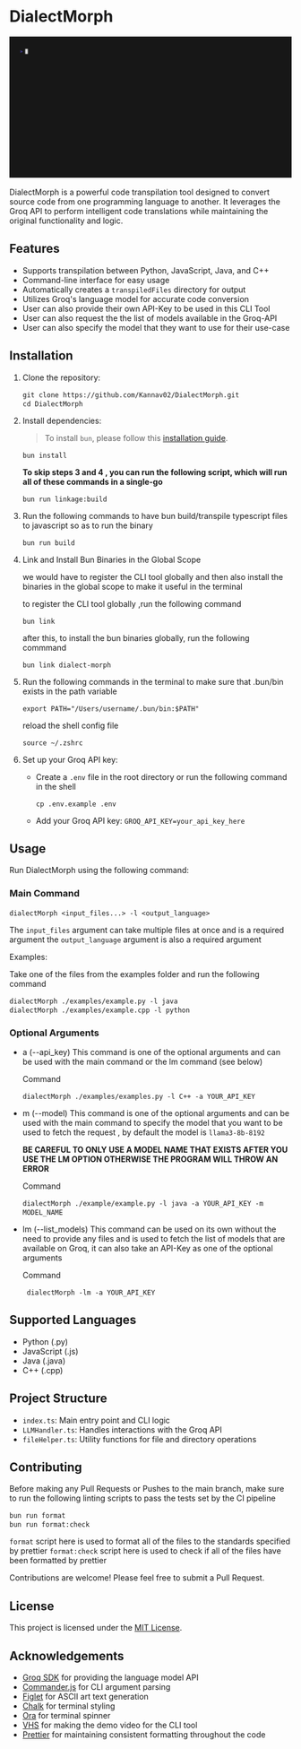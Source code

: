 # DialectMorph

![Demo Gif](./demo.gif)

DialectMorph is a powerful code transpilation tool designed to convert source code from one programming language to another. It leverages the Groq API to perform intelligent code translations while maintaining the original functionality and logic.

## Features

- Supports transpilation between Python, JavaScript, Java, and C++
- Command-line interface for easy usage
- Automatically creates a `transpiledFiles` directory for output
- Utilizes Groq's language model for accurate code conversion
- User can also provide their own API-Key to be used in this CLI Tool
- User can also request the the list of models available in the Groq-API
- User can also specify the model that they want to use for their use-case

## Installation

1. Clone the repository:

   ```
   git clone https://github.com/Kannav02/DialectMorph.git
   cd DialectMorph
   ```

2. Install dependencies:

   > To install `bun`, please follow this [installation guide](https://bun.sh/docs/installation).

   ```
   bun install
   ```

   **To skip steps 3 and 4 , you can run the following script, which will run all of these commands in a single-go**

   ```
   bun run linkage:build

   ```

3. Run the following commands to have bun build/transpile typescript files to javascript so as to run the binary

   ```
   bun run build
   ```

4. Link and Install Bun Binaries in the Global Scope

   we would have to register the CLI tool globally and then also install the binaries in the global scope to make it useful in the terminal

   to register the CLI tool globally ,run the following command

   ```
   bun link
   ```

   after this,
   to install the bun binaries globally, run the following commmand

   ```
   bun link dialect-morph
   ```

5. Run the following commands in the terminal to make sure that .bun/bin exists in the path variable

   ```
   export PATH="/Users/username/.bun/bin:$PATH"
   ```

   reload the shell config file

   ```
   source ~/.zshrc
   ```

6. Set up your Groq API key:

   - Create a `.env` file in the root directory or run the following command in the shell

     ```
     cp .env.example .env

     ```

   - Add your Groq API key: `GROQ_API_KEY=your_api_key_here`

## Usage

Run DialectMorph using the following command:

### Main Command

```
dialectMorph <input_files...> -l <output_language>
```

The `input_files` argument can take multiple files at once and is a required argument
the `output_language` argument is also a required argument

Examples:

Take one of the files from the examples folder and run the following command

```
dialectMorph ./examples/example.py -l java
dialectMorph ./examples/example.cpp -l python
```

### Optional Arguments

- a (--api_key)
  This command is one of the optional arguments and can be used with the main command or the lm command (see below)

  Command

  ```
  dialectMorph ./examples/examples.py -l C++ -a YOUR_API_KEY

  ```

- m (--model)
  This command is one of the optional arguments and can be used with the main command to specify the model that you want to be used to fetch the request , by default the model is `llama3-8b-8192`

  **BE CAREFUL TO ONLY USE A MODEL NAME THAT EXISTS AFTER YOU USE THE LM OPTION OTHERWISE THE PROGRAM WILL THROW AN ERROR**

  Command

  ```
  dialectMorph ./example/example.py -l java -a YOUR_API_KEY -m MODEL_NAME

  ```

- lm (--list_models)
  This command can be used on its own without the need to provide any files and is used to fetch the list of models that are available on Groq, it can also take an API-Key as one of the optional arguments

  Command

  ```
   dialectMorph -lm -a YOUR_API_KEY

  ```

## Supported Languages

- Python (.py)
- JavaScript (.js)
- Java (.java)
- C++ (.cpp)

## Project Structure

- `index.ts`: Main entry point and CLI logic
- `LLMHandler.ts`: Handles interactions with the Groq API
- `fileHelper.ts`: Utility functions for file and directory operations

## Contributing

Before making any Pull Requests or Pushes to the main branch, make sure to run the following linting scripts to pass the tests set by the CI pipeline

```
bun run format
bun run format:check
```

`format` script here is used to format all of the files to the standards specified by prettier
`format:check` script here is used to check if all of the files have been formatted by prettier

Contributions are welcome! Please feel free to submit a Pull Request.

## License

This project is licensed under the [MIT License](LICENSE).

## Acknowledgements

- [Groq SDK](https://www.groq.com/) for providing the language model API
- [Commander.js](https://github.com/tj/commander.js/) for CLI argument parsing
- [Figlet](https://github.com/patorjk/figlet.js) for ASCII art text generation
- [Chalk](https://www.npmjs.com/package/chalk) for terminal styling
- [Ora](https://www.npmjs.com/package/ora) for terminal spinner
- [VHS](https://github.com/charmbracelet/vhs) for making the demo video for the CLI tool
- [Prettier](https://prettier.io/) for maintaining consistent formatting throughout the code
